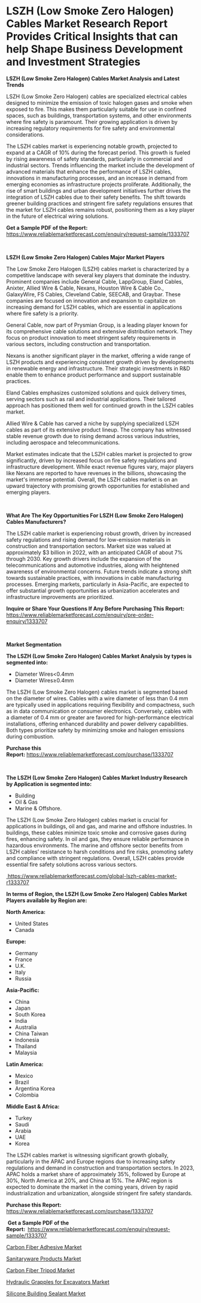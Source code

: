 <p><h1>LSZH (Low Smoke Zero Halogen) Cables Market Research Report Provides Critical Insights that can help Shape Business Development and Investment Strategies</h1></p><p><strong>LSZH (Low Smoke Zero Halogen) Cables Market Analysis and Latest Trends</strong></p>
<p><p>LSZH (Low Smoke Zero Halogen) cables are specialized electrical cables designed to minimize the emission of toxic halogen gases and smoke when exposed to fire. This makes them particularly suitable for use in confined spaces, such as buildings, transportation systems, and other environments where fire safety is paramount. Their growing application is driven by increasing regulatory requirements for fire safety and environmental considerations.</p><p>The LSZH cables market is experiencing notable growth, projected to expand at a CAGR of 10% during the forecast period. This growth is fueled by rising awareness of safety standards, particularly in commercial and industrial sectors. Trends influencing the market include the development of advanced materials that enhance the performance of LSZH cables, innovations in manufacturing processes, and an increase in demand from emerging economies as infrastructure projects proliferate. Additionally, the rise of smart buildings and urban development initiatives further drives the integration of LSZH cables due to their safety benefits. The shift towards greener building practices and stringent fire safety regulations ensures that the market for LSZH cables remains robust, positioning them as a key player in the future of electrical wiring solutions.</p></p>
<p><strong>Get a Sample PDF of the Report:&nbsp;</strong> <a href="https://www.reliablemarketforecast.com/enquiry/request-sample/1333707?utm_campaign=1842&utm_medium=2&utm_source=Github&utm_content=ia&utm_term=12122024&utm_id=lszh-low-smoke-zero-halogen-cables">https://www.reliablemarketforecast.com/enquiry/request-sample/1333707</a></p>
<p>&nbsp;</p>
<p><strong>LSZH (Low Smoke Zero Halogen) Cables Major Market Players</strong></p>
<p><p>The Low Smoke Zero Halogen (LSZH) cables market is characterized by a competitive landscape with several key players that dominate the industry. Prominent companies include General Cable, LappGroup, Eland Cables, Anixter, Allied Wire & Cable, Nexans, Houston Wire & Cable Co., GalaxyWire, FS Cables, Cleveland Cable, SEECAB, and Graybar. These companies are focused on innovation and expansion to capitalize on increasing demand for LSZH cables, which are essential in applications where fire safety is a priority.</p><p>General Cable, now part of Prysmian Group, is a leading player known for its comprehensive cable solutions and extensive distribution network. They focus on product innovation to meet stringent safety requirements in various sectors, including construction and transportation.</p><p>Nexans is another significant player in the market, offering a wide range of LSZH products and experiencing consistent growth driven by developments in renewable energy and infrastructure. Their strategic investments in R&D enable them to enhance product performance and support sustainable practices.</p><p>Eland Cables emphasizes customized solutions and quick delivery times, serving sectors such as rail and industrial applications. Their tailored approach has positioned them well for continued growth in the LSZH cables market.</p><p>Allied Wire & Cable has carved a niche by supplying specialized LSZH cables as part of its extensive product lineup. The company has witnessed stable revenue growth due to rising demand across various industries, including aerospace and telecommunications.</p><p>Market estimates indicate that the LSZH cables market is projected to grow significantly, driven by increased focus on fire safety regulations and infrastructure development. While exact revenue figures vary, major players like Nexans are reported to have revenues in the billions, showcasing the market's immense potential. Overall, the LSZH cables market is on an upward trajectory with promising growth opportunities for established and emerging players.</p></p>
<p>&nbsp;</p>
<p><strong>What Are The Key Opportunities For LSZH (Low Smoke Zero Halogen) Cables Manufacturers?</strong></p>
<p><p>The LSZH cable market is experiencing robust growth, driven by increased safety regulations and rising demand for low-emission materials in construction and transportation sectors. Market size was valued at approximately $3 billion in 2022, with an anticipated CAGR of about 7% through 2030. Key growth drivers include the expansion of the telecommunications and automotive industries, along with heightened awareness of environmental concerns. Future trends indicate a strong shift towards sustainable practices, with innovations in cable manufacturing processes. Emerging markets, particularly in Asia-Pacific, are expected to offer substantial growth opportunities as urbanization accelerates and infrastructure improvements are prioritized.</p></p>
<p><strong>Inquire or Share Your Questions If Any Before Purchasing This Report:</strong> <a href="https://www.reliablemarketforecast.com/enquiry/pre-order-enquiry/1333707?utm_campaign=1842&utm_medium=2&utm_source=Github&utm_content=ia&utm_term=12122024&utm_id=lszh-low-smoke-zero-halogen-cables">https://www.reliablemarketforecast.com/enquiry/pre-order-enquiry/1333707</a></p>
<p>&nbsp;</p>
<p><strong>Market Segmentation</strong></p>
<p><strong>The LSZH (Low Smoke Zero Halogen) Cables Market Analysis by types is segmented into:</strong></p>
<p><ul><li>Diameter Wires<0.4mm</li><li>Diameter Wires≥0.4mm</li></ul></p>
<p><p>The LSZH (Low Smoke Zero Halogen) cables market is segmented based on the diameter of wires. Cables with a wire diameter of less than 0.4 mm are typically used in applications requiring flexibility and compactness, such as in data communication or consumer electronics. Conversely, cables with a diameter of 0.4 mm or greater are favored for high-performance electrical installations, offering enhanced durability and power delivery capabilities. Both types prioritize safety by minimizing smoke and halogen emissions during combustion.</p></p>
<p><strong>Purchase this Report:&nbsp;</strong><a href="https://www.reliablemarketforecast.com/purchase/1333707?utm_campaign=1842&utm_medium=2&utm_source=Github&utm_content=ia&utm_term=12122024&utm_id=lszh-low-smoke-zero-halogen-cables">https://www.reliablemarketforecast.com/purchase/1333707</a></p>
<p>&nbsp;</p>
<p><strong>The LSZH (Low Smoke Zero Halogen) Cables Market Industry Research by Application is segmented into:</strong></p>
<p><ul><li>Building</li><li>Oil & Gas</li><li>Marine & Offshore.</li></ul></p>
<p><p>The LSZH (Low Smoke Zero Halogen) cables market is crucial for applications in buildings, oil and gas, and marine and offshore industries. In buildings, these cables minimize toxic smoke and corrosive gases during fires, enhancing safety. In oil and gas, they ensure reliable performance in hazardous environments. The marine and offshore sector benefits from LSZH cables’ resistance to harsh conditions and fire risks, promoting safety and compliance with stringent regulations. Overall, LSZH cables provide essential fire safety solutions across various sectors.</p></p>
<p><a href="https://www.reliablemarketforecast.com/global-lszh-cables-market-r1333707?utm_campaign=1842&utm_medium=2&utm_source=Github&utm_content=ia&utm_term=12122024&utm_id=lszh-low-smoke-zero-halogen-cables">&nbsp;https://www.reliablemarketforecast.com/global-lszh-cables-market-r1333707</a></p>
<p><strong>In terms of Region, the LSZH (Low Smoke Zero Halogen) Cables Market Players available by Region are:</strong></p>
<p>
    <p> <strong> North America: </strong>
        <ul>
            <li>United States</li>
            <li>Canada</li>
        </ul>
        </p> 
    <p> <strong> Europe: </strong>
        <ul>
            <li>Germany</li>
            <li>France</li>
            <li>U.K.</li>
            <li>Italy</li>
            <li>Russia</li>
        </ul>
        </p> 
    <p> <strong> Asia-Pacific: </strong>
        <ul>
            <li>China</li>
            <li>Japan</li>
            <li>South Korea</li>
            <li>India</li>
            <li>Australia</li>
            <li>China Taiwan</li>
            <li>Indonesia</li>
            <li>Thailand</li>
            <li>Malaysia</li>
        </ul>
        </p> 
    <p> <strong> Latin America: </strong>
        <ul>
            <li>Mexico</li>
            <li>Brazil</li>
            <li>Argentina Korea</li>
            <li>Colombia</li>
        </ul>
        </p> 
    <p> <strong> Middle East & Africa: </strong>
        <ul>
            <li>Turkey</li>
            <li>Saudi</li>
            <li>Arabia</li>
            <li>UAE</li>
            <li>Korea</li>
        </ul>
    </p>
    </p>
<p><p>The LSZH cables market is witnessing significant growth globally, particularly in the APAC and Europe regions due to increasing safety regulations and demand in construction and transportation sectors. In 2023, APAC holds a market share of approximately 35%, followed by Europe at 30%, North America at 20%, and China at 15%. The APAC region is expected to dominate the market in the coming years, driven by rapid industrialization and urbanization, alongside stringent fire safety standards.</p></p>
<p><strong>Purchase this Report: </strong><a href="https://www.reliablemarketforecast.com/purchase/1333707?utm_campaign=1842&utm_medium=2&utm_source=Github&utm_content=ia&utm_term=12122024&utm_id=lszh-low-smoke-zero-halogen-cables">https://www.reliablemarketforecast.com/purchase/1333707</a></p>
<p>&nbsp;<strong>Get a Sample PDF of the Report:&nbsp;&nbsp;</strong><a href="https://www.reliablemarketforecast.com/enquiry/request-sample/1333707?utm_campaign=1842&utm_medium=2&utm_source=Github&utm_content=ia&utm_term=12122024&utm_id=lszh-low-smoke-zero-halogen-cables">https://www.reliablemarketforecast.com/enquiry/request-sample/1333707</a></p>
<p><strong></strong></p>
<p><p><a href="https://www.linkedin.com/pulse/market-study-carbon-fiber-adhesive-size-dynamics-expected-growth-x5ipc?utm_campaign=1842&utm_medium=2&utm_source=Github&utm_content=ia&utm_term=12122024&utm_id=lszh-low-smoke-zero-halogen-cables">Carbon Fiber Adhesive Market</a></p><p><a href="https://www.linkedin.com/pulse/future-trends-revenue-forecast-f-market-scanr-dc1cc?utm_campaign=1842&utm_medium=2&utm_source=Github&utm_content=ia&utm_term=12122024&utm_id=lszh-low-smoke-zero-halogen-cables">Sanitaryware Products Market</a></p><p><a href="https://www.linkedin.com/pulse/analyzing-hashub-gbd8f?utm_campaign=1842&utm_medium=2&utm_source=Github&utm_content=ia&utm_term=12122024&utm_id=lszh-low-smoke-zero-halogen-cables">Carbon Fiber Tripod Market</a></p><p><a href="https://github.com/RoccoManning/Market-Research-Report-List-7/blob/main/hydraulic-grapples-for-excavators-market.md?utm_campaign=1842&utm_medium=2&utm_source=Github&utm_content=ia&utm_term=12122024&utm_id=lszh-low-smoke-zero-halogen-cables">Hydraulic Grapples for Excavators Market</a></p><p><a href="https://www.linkedin.com/pulse/p-factrackr-ho6he?utm_campaign=1842&utm_medium=2&utm_source=Github&utm_content=ia&utm_term=12122024&utm_id=lszh-low-smoke-zero-halogen-cables">Silicone Building Sealant Market</a></p></p>